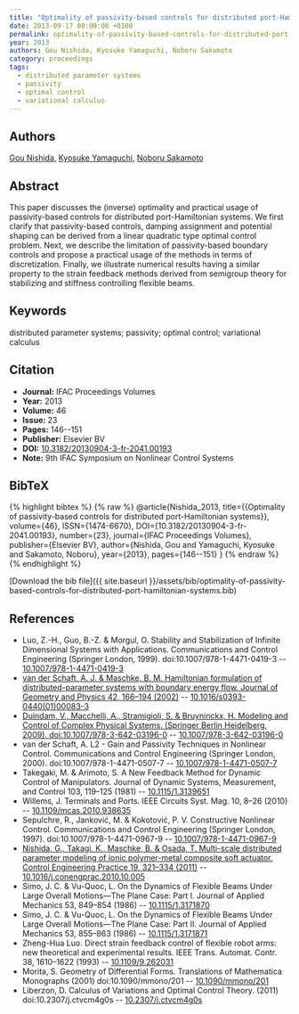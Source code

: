 ```yaml
---
title: "Optimality of passivity-based controls for distributed port-Hamiltonian systems"
date: 2013-09-17 00:00:00 +0100
permalink: optimality-of-passivity-based-controls-for-distributed-port-hamiltonian-systems
year: 2013
authors: Gou Nishida, Kyosuke Yamaguchi, Noboru Sakamoto
category: proceedings
tags:
  - distributed parameter systems
  - passivity
  - optimal control
  - variational calculus
---
```

 
## Authors
[Gou Nishida](authors/gou-nishida), [Kyosuke Yamaguchi](authors/kyosuke-yamaguchi), [Noboru Sakamoto](authors/noboru-sakamoto)
 
## Abstract
This paper discusses the (inverse) optimality and practical usage of passivity-based controls for distributed port-Hamiltonian systems. We first clarify that passivity-based controls, damping assignment and potential shaping can be derived from a linear quadratic type optimal control problem. Next, we describe the limitation of passivity-based boundary controls and propose a practical usage of the methods in terms of discretization. Finally, we illustrate numerical results having a similar property to the strain feedback methods derived from semigroup theory for stabilizing and stiffness controlling flexible beams.
 
## Keywords
distributed parameter systems; passivity; optimal control; variational calculus
 
## Citation
- **Journal:** IFAC Proceedings Volumes
- **Year:** 2013
- **Volume:** 46
- **Issue:** 23
- **Pages:** 146--151
- **Publisher:** Elsevier BV
- **DOI:** [10.3182/20130904-3-fr-2041.00193](https://doi.org/10.3182/20130904-3-fr-2041.00193)
- **Note:** 9th IFAC Symposium on Nonlinear Control Systems
 
## BibTeX
{% highlight bibtex %}
{% raw %}
@article{Nishida_2013,
  title={{Optimality of passivity-based controls for distributed port-Hamiltonian systems}},
  volume={46},
  ISSN={1474-6670},
  DOI={10.3182/20130904-3-fr-2041.00193},
  number={23},
  journal={IFAC Proceedings Volumes},
  publisher={Elsevier BV},
  author={Nishida, Gou and Yamaguchi, Kyosuke and Sakamoto, Noboru},
  year={2013},
  pages={146--151}
}
{% endraw %}
{% endhighlight %}
 
[Download the bib file]({{ site.baseurl }}/assets/bib/optimality-of-passivity-based-controls-for-distributed-port-hamiltonian-systems.bib)
 
## References
- Luo, Z.-H., Guo, B.-Z. & Morgul, O. Stability and Stabilization of Infinite Dimensional Systems with Applications. Communications and Control Engineering (Springer London, 1999). doi:10.1007/978-1-4471-0419-3 -- [10.1007/978-1-4471-0419-3](https://doi.org/10.1007/978-1-4471-0419-3)
- [van der Schaft, A. J. & Maschke, B. M. Hamiltonian formulation of distributed-parameter systems with boundary energy flow. Journal of Geometry and Physics 42, 166–194 (2002)](hamiltonian-formulation-of-distributed-parameter-systems-with-boundary-energy-flow) -- [10.1016/s0393-0440(01)00083-3](https://doi.org/10.1016/s0393-0440(01)00083-3)
- [Duindam, V., Macchelli, A., Stramigioli, S. & Bruyninckx, H. Modeling and Control of Complex Physical Systems. (Springer Berlin Heidelberg, 2009). doi:10.1007/978-3-642-03196-0](modeling-and-control-of-complex-physical-systems) -- [10.1007/978-3-642-03196-0](https://doi.org/10.1007/978-3-642-03196-0)
- van der Schaft, A. L2 - Gain and Passivity Techniques in Nonlinear Control. Communications and Control Engineering (Springer London, 2000). doi:10.1007/978-1-4471-0507-7 -- [10.1007/978-1-4471-0507-7](https://doi.org/10.1007/978-1-4471-0507-7)
- Takegaki, M. & Arimoto, S. A New Feedback Method for Dynamic Control of Manipulators. Journal of Dynamic Systems, Measurement, and Control 103, 119–125 (1981) -- [10.1115/1.3139651](https://doi.org/10.1115/1.3139651)
- Willems, J. Terminals and Ports. IEEE Circuits Syst. Mag. 10, 8–26 (2010) -- [10.1109/mcas.2010.938635](https://doi.org/10.1109/mcas.2010.938635)
- Sepulchre, R., Janković, M. & Kokotović, P. V. Constructive Nonlinear Control. Communications and Control Engineering (Springer London, 1997). doi:10.1007/978-1-4471-0967-9 -- [10.1007/978-1-4471-0967-9](https://doi.org/10.1007/978-1-4471-0967-9)
- [Nishida, G., Takagi, K., Maschke, B. & Osada, T. Multi-scale distributed parameter modeling of ionic polymer-metal composite soft actuator. Control Engineering Practice 19, 321–334 (2011)](multi-scale-distributed-parameter-modeling-of-ionic-polymer-metal-composite-soft-actuator) -- [10.1016/j.conengprac.2010.10.005](https://doi.org/10.1016/j.conengprac.2010.10.005)
- Simo, J. C. & Vu-Quoc, L. On the Dynamics of Flexible Beams Under Large Overall Motions—The Plane Case: Part I. Journal of Applied Mechanics 53, 849–854 (1986) -- [10.1115/1.3171870](https://doi.org/10.1115/1.3171870)
- Simo, J. C. & Vu-Quoc, L. On the Dynamics of Flexible Beams Under Large Overall Motions—The Plane Case: Part II. Journal of Applied Mechanics 53, 855–863 (1986) -- [10.1115/1.3171871](https://doi.org/10.1115/1.3171871)
- Zheng-Hua Luo. Direct strain feedback control of flexible robot arms: new theoretical and experimental results. IEEE Trans. Automat. Contr. 38, 1610–1622 (1993) -- [10.1109/9.262031](https://doi.org/10.1109/9.262031)
- Morita, S. Geometry of Differential Forms. Translations of Mathematica                        Monographs (2001) doi:10.1090/mmono/201 -- [10.1090/mmono/201](https://doi.org/10.1090/mmono/201)
- Liberzon, D. Calculus of Variations and Optimal Control Theory. (2011) doi:10.2307/j.ctvcm4g0s -- [10.2307/j.ctvcm4g0s](https://doi.org/10.2307/j.ctvcm4g0s)

